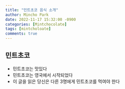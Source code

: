 ```yaml
---
title: "민트초코 음식 소개"
author: Mincho Park
date: 2022-11-17 15:32:00 -0900
categories: [Mintchocolate]
tags: [mintcholoate]
comments: true
---
```


## 민트초코

- 민트초코는 맛있다
- 민트초코는 영국에서 시작되었다
- 이 글을 읽은 당신은 다른 3명에게 민트초코를 먹여야 한다
